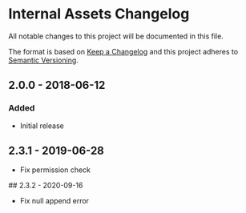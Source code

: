 # Internal Assets Changelog

All notable changes to this project will be documented in this file.

The format is based on [Keep a Changelog](http://keepachangelog.com/) and this project adheres to [Semantic Versioning](http://semver.org/).

## 2.0.0 - 2018-06-12
### Added
- Initial release

## 2.3.1 - 2019-06-28
- Fix permission check

## 2.3.2 - 2020-09-16
- Fix null append error
